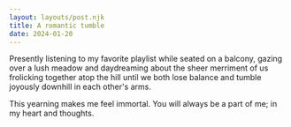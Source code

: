 ```yaml
---
layout: layouts/post.njk
title: A romantic tumble
date: 2024-01-20
---
```

Presently listening to my favorite playlist while seated on a balcony, gazing over a lush meadow and daydreaming about the sheer merriment of us frolicking together atop the hill until we both lose balance and tumble joyously downhill in each other's arms.

This yearning makes me feel immortal. You will always be a part of me; in my heart and thoughts.